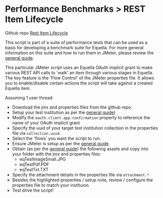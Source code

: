 # Performance Benchmarks > REST Item Lifecycle
Github repo [Rest Item Lifecycle](https://github.com/openequella/Equella-Tools/tree/master/performance-benchmarks/scripts/rest-item-life-cycle)

This script is part of a suite of performance tests that can be used as a basis for developing a benchmark suite for Equella.  For more general information on this suite and how to run them in JMeter, please review the [general guide](https://github.com/openequella/openequella.github.io/blob/master/equella-tools/performance-benchmarks-general.md).

This particular JMeter script uses an Equella OAuth implicit grant to make various REST API calls to 'walk' an item through various stages in Equella.  The key feature is the 'Flow Control' of the JMeter properties file.  It allows you to enable/disable certain actions the script will take against a created Equella item.

Assuming 1 user thread:
* Download the jmx and properties files from the github repo.
* Setup your test institution as per the [general guide](https://github.com/openequella/openequella.github.io/blob/master/equella-tools/performance-benchmarks-general.md)) 
* Modify the ```oauth.client.app.confirmation``` property to reference the name of your OAuth implicit grant
* Specify the uuid of your target test institution collection in the properties file via ```collection.uuid```.
* Select the 'flows' you want the script to run.
* Ensure JMeter is setup as per the [general guide](https://github.com/openequella/openequella.github.io/blob/master/equella-tools/performance-benchmarks-general.md).
* Obtain (as per the [general guide](https://github.com/openequella/openequella.github.io/blob/master/equella-tools/performance-benchmarks-general.md)) the following assets and copy into your folder with the jmx and properties files:
  * eqTestImageSmall.JPG
  * eqTestPdf.PDF
  * eqTestTxt.TXT
* Specify the attachment details in the properties file via ```attachment.*```
* Besides the highlighted properties / setup note, review / configure the properties file to match your instituion.
* Test drive the script!
